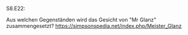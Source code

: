 S8.E22:

Aus welchen Gegenständen wird das Gesicht von "Mr Glanz" zusammengesetzt?
https://simpsonspedia.net/index.php/Meister_Glanz
